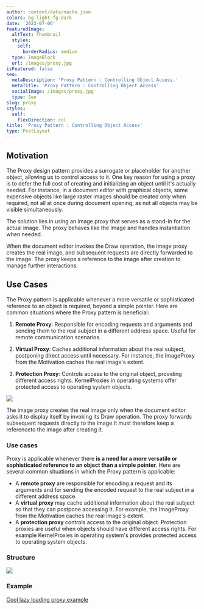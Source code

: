 ```yaml
---
author: content/data/nacho.json
colors: bg-light-fg-dark
date: '2023-07-06'
featuredImage:
  altText: Thumbnail
  styles:
    self:
      borderRadius: medium
  type: ImageBlock
  url: /images/proxy.jpg
isFeatured: false
seo:
  metaDescription: 'Proxy Pattern : Controlling Object Access.'
  metaTitle: 'Proxy Pattern : Controlling Object Access'
  socialImage: /images/proxy.jpg
  type: Seo
slug: proxy
styles:
  self:
    flexDirection: col
title: 'Proxy Pattern : Controlling Object Access'
type: PostLayout
---
```


## Motivation

The Proxy design pattern provides a surrogate or placeholder for another object, allowing us to control access to it. One key reason for using a proxy is to defer the full cost of creating and initializing an object until it's actually needed. For instance, in a document editor with graphical objects, some expensive objects like large raster images should be created only when required, not all at once during document opening, as not all objects may be visible simultaneously.

The solution lies in using an image proxy that serves as a stand-in for the actual image. The proxy behaves like the image and handles instantiation when needed.

When the document editor invokes the Draw operation, the image proxy creates the real image, and subsequent requests are directly forwarded to the image. The proxy keeps a reference to the image after creation to manage further interactions.



## Use Cases

The Proxy pattern is applicable whenever a more versatile or sophisticated reference to an object is required, beyond a simple pointer. Here are common situations where the Proxy pattern is beneficial:

1.  **Remote Proxy**: Responsible for encoding requests and arguments and sending them to the real subject in a different address space. Useful for remote communication scenarios.
    
2.  **Virtual Proxy**: Caches additional information about the real subject, postponing direct access until necessary. For instance, the ImageProxy from the Motivation caches the real image's extent.
    
3.  **Protection Proxy**: Controls access to the original object, providing different access rights. KernelProxies in operating systems offer protected access to operating system objects.

![](/images/proxy-example.png)

The image proxy creates the real image only when the document editor asks it to display itself by invoking its Draw operation. The proxy forwards subsequent requests directly to the image.It must therefore keep a referenceto the image after creating it.

### Use cases

Proxy is applicable whenever there  **is a need for a more versatile or sophisticated reference to an object than a simple pointer**. Here are several common situations in which the Proxy pattern is applicable:

-   A  **remote proxy**  are responsible for encoding a request and its arguments and for sending the encoded request to the real subject in a different address space.
-   A  **virtual proxy**  may cache additional information about the real subject so that they can postpone accessing it. For example, the ImageProxy from the Motivation caches the real image's extent.
-   A  **protection proxy** controls access to the original object. Protection proxies are useful when objects should have different access rights. For example KernelProxies in operating system's provides protected access to operating system objects.

### Structure
![](/images/proxy-structure.png)


### Example 
[Cool lazy loading proxy example](https://stackblitz.com/edit/typescript-umzfn2?file=index.ts)